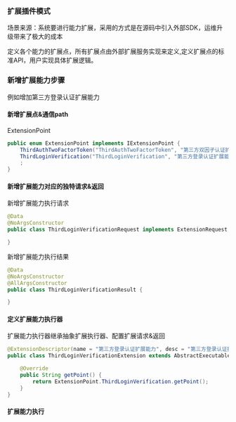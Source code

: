 ### 扩展插件模式

场景来源：系统要进行能力扩展，采用的方式是在源码中引入外部SDK，运维升级带来了极大的成本

定义各个能力的扩展点，所有扩展点由外部扩展服务实现来定义,定义扩展点的标准API，用户实现具体扩展逻辑。


### 新增扩展能力步骤
例如增加第三方登录认证扩展能力

#### 新增扩展点&通信path

ExtensionPoint
```java
public enum ExtensionPoint implements IExtensionPoint {
    ThirdAuthTwoFactorToken("ThirdAuthTwoFactorToken", "第三方双因子认证扩展能力", ExtensionPointType.Action, "/thirdAuthTwoFactorToken"),
    ThirdLoginVerification("ThirdLoginVerification", "第三方登录认证扩展能力", ExtensionPointType.Action, "/thirdLoginVerification"),
    ;
}
```

#### 新增扩展能力对应的独特请求&返回
新增扩展能力执行请求
```java
@Data
@NoArgsConstructor
public class ThirdLoginVerificationRequest implements ExtensionRequest, Serializable {

}
```

新增扩展能力执行结果
```java
@Data
@NoArgsConstructor
@AllArgsConstructor
public class ThirdLoginVerificationResult {

}
```

#### 定义扩展能力执行器
扩展能力执行器继承抽象扩展执行器、配置扩展请求&返回

```java
@ExtensionDescriptor(name = "第三方登录认证扩展能力", desc = "第三方登录认证扩展能力")
public class ThirdLoginVerificationExtension extends AbstractExecutableExtension<ThirdLoginVerificationRequest, ThirdLoginVerificationResult> {

    @Override
    public String getPoint() {
        return ExtensionPoint.ThirdLoginVerification.getPoint();
    }
}
```

#### 扩展能力执行
```java

```


